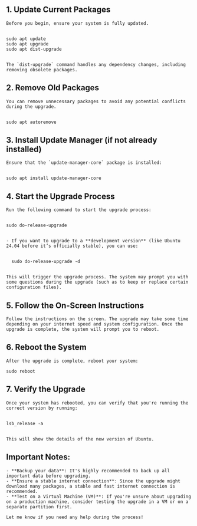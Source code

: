 

## 1. **Update Current Packages**

	Before you begin, ensure your system is fully updated.

	
	sudo apt update
	sudo apt upgrade
	sudo apt dist-upgrade
	

	The `dist-upgrade` command handles any dependency changes, including removing obsolete packages.

## 2. **Remove Old Packages**

	You can remove unnecessary packages to avoid any potential conflicts during the upgrade.

	
	sudo apt autoremove
	

## 3. **Install Update Manager (if not already installed)**

	Ensure that the `update-manager-core` package is installed:


	sudo apt install update-manager-core


## 4. **Start the Upgrade Process**

	Run the following command to start the upgrade process:

	
	sudo do-release-upgrade
	

	- If you want to upgrade to a **development version** (like Ubuntu 24.04 before it’s officially stable), you can use:

	  
	  sudo do-release-upgrade -d
	  

	This will trigger the upgrade process. The system may prompt you with some questions during the upgrade (such as to keep or replace certain configuration files). 

## 5. **Follow the On-Screen Instructions**

	Follow the instructions on the screen. The upgrade may take some time depending on your internet speed and system configuration. Once the upgrade is complete, the system will prompt you to reboot.

## 6. **Reboot the System**

	After the upgrade is complete, reboot your system:

	sudo reboot
	

## 7. **Verify the Upgrade**

	Once your system has rebooted, you can verify that you're running the correct version by running:

	
	lsb_release -a
	

	This will show the details of the new version of Ubuntu.

## Important Notes:

	- **Backup your data**: It's highly recommended to back up all important data before upgrading.
	- **Ensure a stable internet connection**: Since the upgrade might download many packages, a stable and fast internet connection is recommended.
	- **Test on a Virtual Machine (VM)**: If you're unsure about upgrading on a production machine, consider testing the upgrade in a VM or on a separate partition first.

	Let me know if you need any help during the process!